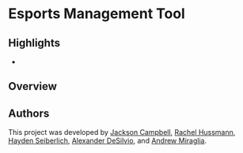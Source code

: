 # Esports Management Tool

## Highlights

- 

## Overview

## Authors

This project was developed by [Jackson Campbell](https://github.com/JCamp74), [Rachel Hussmann](https://github.com/violetann894), [Hayden Seiberlich](https://github.com/seiberlichiamo), [Alexander DeSilvio](https://github.com/Alakazam936), and [Andrew Miraglia](https://github.com/purp-rup).
